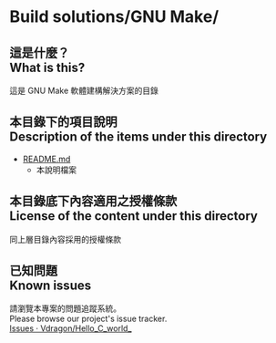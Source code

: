 # Build solutions/GNU Make/
## 這是什麼？<br />What is this?
這是 GNU Make 軟體建構解決方案的目錄

## 本目錄下的項目說明<br />Description of the items under this directory
* [README.md](README.md)
	* 本說明檔案

## 本目錄底下內容適用之授權條款<br />License of the content under this directory
同上層目錄內容採用的授權條款

## 已知問題<br />Known issues
請瀏覽本專案的問題追蹤系統。  
Please browse our project's issue tracker.  
[Issues · Vdragon/Hello_C_world_](https://github.com/Vdragon/Hello_C_world_/issues)